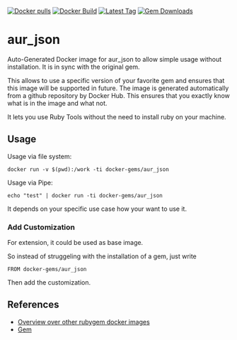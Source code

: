 [![Docker pulls](https://img.shields.io/docker/pulls/rubygem/aur_json.svg)](https://hub.docker.com/r/rubygem/aur_json/)
[![Docker Build](https://img.shields.io/docker/automated/rubygem/aur_json.svg)](https://hub.docker.com/r/rubygem/aur_json/)
[![Latest Tag](https://img.shields.io/github/tag/docker-rubygem/aur_json.svg)](https://hub.docker.com/r/rubygem/aur_json/)
[![Gem Downloads](https://img.shields.io/gem/dt/aur_json.svg)](https://rubygems.org/gems/aur_json/)
# aur_json

Auto-Generated Docker image for aur_json to allow simple usage without installation.
It is in sync with the original gem.

This allows to use a specific version of your favorite gem and ensures that this image will be supported in future.
The image is generated automatically from a github repository by Docker Hub.
This ensures that you exactly know what is in the image and what not.

It lets you use Ruby Tools without the need to install ruby on your machine.

## Usage

Usage via file system:

`docker run -v $(pwd):/work -ti docker-gems/aur_json`

Usage via Pipe:

`echo "test" | docker run -ti docker-gems/aur_json`

It depends on your specific use case how your want to use it.

### Add Customization

For extension, it could be used as base image.

So instead of struggeling with the installation of a gem, just write

`FROM docker-gems/aur_json`

Then add the customization.

## References

 - [Overview over other rubygem docker images](https://github.com/thinkbot/docker-rubygem)
 - [Gem](https://rubygems.org/gems/aur_json/)
